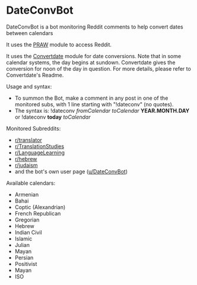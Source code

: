 # DateConvBot
DateConvBot is a bot monitoring Reddit comments to help convert dates between calendars

It uses the [PRAW](https://github.com/praw-dev/praw) module to access Reddit.

It uses the [Convertdate](https://github.com/fitnr/convertdate) module for date conversions.
Note that in some calendar systems, the day begins at sundown. Convertdate gives the conversion for noon of the day in question. 
For more details, please refer to Convertdate's Readme.

Usage and syntax:

  - To summon the Bot, make a comment in any post in one of the monitored subs, with 1 line starting with "!dateconv" (no quotes).
  - The syntax is:
    !dateconv _fromCalendar_ _toCalendar_ **YEAR.MONTH.DAY**
    or 
    !dateconv **today** _toCalendar_

Monitored Subreddits:
  - [r/translator](https://old.reddit.com/r/translator)
  - [r/TranslationStudies](https://old.reddit.com/r/TranslationStudies)
  - [r/LanguageLearning](https://old.reddit.com/r/LanguageLearning)
  - [r/hebrew](https://old.reddit.com/r/hebrew)
  - [r/judaism](https://old.reddit.com/r/judaism)
  - and the bot's own user page ([u/DateConvBot](https://old.reddit.com/user/DateConvBot))

Available calendars:
  - Armenian
  - Bahai
  - Coptic (Alexandrian)
  - French Republican
  - Gregorian
  - Hebrew
  - Indian Civil
  - Islamic
  - Julian
  - Mayan
  - Persian
  - Positivist
  - Mayan
  - ISO
